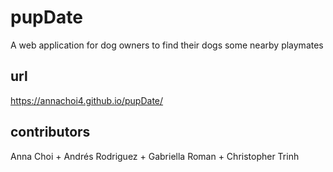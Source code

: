 # pupDate
A web application for dog owners to find their dogs some nearby playmates

## url
https://annachoi4.github.io/pupDate/

## contributors
Anna Choi + Andrés Rodriguez + Gabriella Roman + Christopher Trinh
